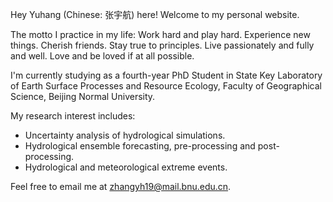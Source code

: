 Hey Yuhang (Chinese: 张宇航) here! Welcome to my personal website.


The motto I practice in my life: Work hard and play hard. Experience new things. Cherish friends. Stay true to principles. Live passionately and fully and well. Love and be loved if at all possible.


I'm currently studying as a fourth-year PhD Student in State Key Laboratory of Earth Surface Processes and Resource Ecology, Faculty of Geographical Science, Beijing Normal University. 

My research interest includes:
- Uncertainty analysis of hydrological simulations.
- Hydrological ensemble forecasting, pre-processing and post-processing.
- Hydrological and meteorological extreme events.


Feel free to email me at [zhangyh19@mail.bnu.edu.cn](mailto:zhangyh19@mail.bnu.edu.cn). 



